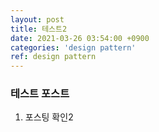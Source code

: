 ```yaml
---
layout: post
title: 테스트2
date: 2021-03-26 03:54:00 +0900
categories: 'design pattern'
ref: design pattern
---
```

### 테스트 포스트
1) 포스팅 확인2